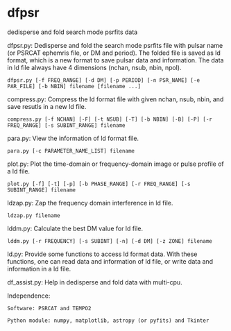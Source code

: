 # dfpsr
dedisperse and fold search mode psrfits data

dfpsr.py: 
	Dedisperse and fold the search mode psrfits file with pulsar name (or PSRCAT ephemris file, or DM and period). The folded file is saved as ld format, which is a new format to save pulsar data and information. The data in ld file always have 4 dimensions (nchan, nsub, nbin, npol).

	dfpsr.py [-f FREQ_RANGE] [-d DM] [-p PERIOD] [-n PSR_NAME] [-e PAR_FILE] [-b NBIN] filename [filename ...]

compress.py:
	Compress the ld format file with given nchan, nsub, nbin, and save resutls in a new ld file.

	compress.py [-f NCHAN] [-F] [-t NSUB] [-T] [-b NBIN] [-B] [-P] [-r FREQ_RANGE] [-s SUBINT_RANGE] filename

para.py:
	View the information of ld format file.

	para.py [-c PARAMETER_NAME_LIST] filename

plot.py:
	Plot the time-domain or frequency-domain image or pulse profile of a ld file.

	plot.py [-f] [-t] [-p] [-b PHASE_RANGE] [-r FREQ_RANGE] [-s SUBINT_RANGE] filename

ldzap.py:
	Zap the frequency domain interference in ld file.

	ldzap.py filename

lddm.py:
	Calculate the best DM value for ld file.

	lddm.py [-r FREQUENCY] [-s SUBINT] [-n] [-d DM] [-z ZONE] filename

ld.py:
	Provide some functions to access ld format data. With these functions, one can read data and information of ld file, or write data and information in a ld file.

df_assist.py:
	Help in dedisperse and fold data with multi-cpu.

Independence: 

	Software: PSRCAT and TEMPO2

	Python module: numpy, matplotlib, astropy (or pyfits) and Tkinter
